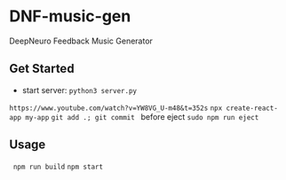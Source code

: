 # DNF-music-gen
DeepNeuro Feedback Music Generator

## Get Started
- start server: `python3 server.py`

`https://www.youtube.com/watch?v=YW8VG_U-m48&t=352s`
`npx create-react-app my-app`
`git add .; git commit ` before eject
`sudo npm run eject`

## Usage 
` npm run build`
`npm start`